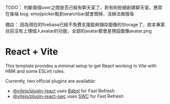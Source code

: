 TODO：
判斷兩個user之間是否已經有聊天室了，若有則拒絕創建聊天室，應寫在後端
bug: emojipicker點到searchbar就會關掉，沒辦法做搜尋



備註：
因為現在的firebase已經不免費支援能夠儲存圖像的Storage了，故本專案目前沒有上傳個人avatar的功能，全部的avatar都會是預設圖像avatar.png

# React + Vite

This template provides a minimal setup to get React working in Vite with HMR and some ESLint rules.

Currently, two official plugins are available:

- [@vitejs/plugin-react](https://github.com/vitejs/vite-plugin-react/blob/main/packages/plugin-react/README.md) uses [Babel](https://babeljs.io/) for Fast Refresh
- [@vitejs/plugin-react-swc](https://github.com/vitejs/vite-plugin-react-swc) uses [SWC](https://swc.rs/) for Fast Refresh
